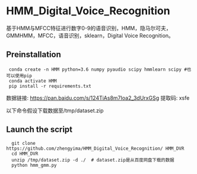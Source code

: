 # HMM_Digital_Voice_Recognition
基于HMM与MFCC特征进行数字0-9的语音识别，HMM，隐马尔可夫，GMMHMM，MFCC，语音识别，sklearn，Digital Voice Recognition。

## Preinstallation
```
 conda create -n HMM python=3.6 numpy pyaudio scipy hmmlearn scipy #也可以使用pip
 conda activate HMM
 pip install -r requirements.txt
```

数据链接: https://pan.baidu.com/s/124TiAs8m7Ioa2_3dUrxGSg 提取码: xsfe

以下命令假设下载数据至/tmp/dataset.zip


## Launch the script
```
  git clone https://github.com/zhengyima/HMM_Digital_Voice_Recognition/ HMM_DVR
  cd HMM_DVR
  unzip /tmp/dataset.zip -d ./  # dataset.zip是从百度网盘下载的数据
  python hmm_gmm.py
  
```

